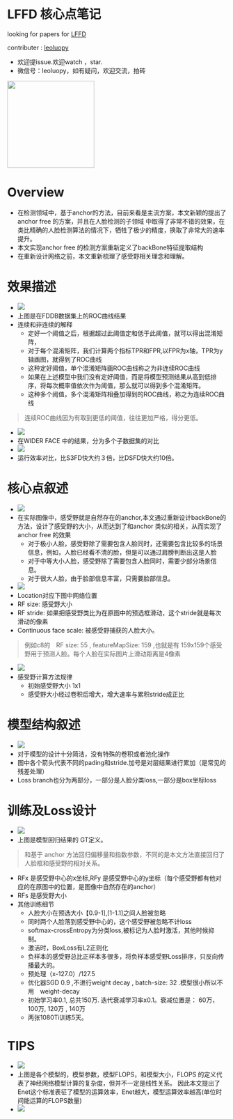 

# LFFD 核心点笔记

looking for papers for [LFFD](https://arxiv.org/abs/1904.10633)

contributer : [leoluopy](https://github.com/leoluopy)

+ 欢迎提issue.欢迎watch ，star.
+ 微信号：leoluopy，如有疑问，欢迎交流，拍砖

<img width="200" height="200" src="https://github.com/leoluopy/paper_discussing/blob/master/wechat_id.jpeg"/>


# Overview
+ 在检测领域中，基于anchor的方法，目前来看是主流方案，本文新颖的提出了anchor free 的方案，并且在人脸检测的子领域
中取得了非常不错的效果，在类比精确的人脸检测算法的情况下，牺牲了极少的精度，换取了非常大的速率提升。
+ 本文实现anchor free 的检测方案重新定义了backBone特征提取结构
+ 在重新设计网络之前，本文重新梳理了感受野相关理念和理解。

# 效果描述
+ ![](./ret_FDDB.png)
+ 上图是在FDDB数据集上的ROC曲线结果
+ 连续和非连续的解释 
    + 定好一个阈值之后，根据超过此阈值定和低于此阈值，就可以得出混淆矩阵，
    + 对于每个混淆矩阵，我们计算两个指标TPR和FPR,以FPR为x轴，TPR为y轴画图，就得到了ROC曲线
    + 这种定好阈值，单个混淆矩阵画ROC曲线称之为非连续ROC曲线
    + 如果在上述模型中我们没有定好阈值，而是将模型预测结果从高到低排序，将每次概率值依次作为阈值，那么就可以得到多个混淆矩阵。
    + 这种多个阈值，多个混淆矩阵相叠加得到的ROC曲线，称之为连续ROC曲线
> 连续ROC曲线因为有取到更低的阈值，往往更加严格，得分更低。
+ ![](./ret_WIDERFACE.png)
+ 在WIDER FACE 中的结果，分为多个子数据集的对比
+ ![](./ret_runEffe.png)
+ 运行效率对比，比S3FD快大约３倍，比DSFD快大约10倍。

# 核心点叙述
+ ![](./erf.png)
+ 在实际图像中，感受野就是自然存在的anchor,本文通过重新设计backBone的方法，设计了感受野的大小，从而达到了和anchor
类似的相关，从而实现了anchor free 的效果
    + 对于极小人脸，感受野除了需要包含人脸同时，还需要包含比较多的场景信息，例如，人脸已经看不清的脸，但是可以通过肩膀判断出这是人脸
    + 对于中等大小人脸，感受野除了需要包含人脸同时，需要少部分场景信息。
    + 对于很大人脸，由于脸部信息丰富，只需要脸部信息。
+ ![](./RF_distribute.png)
+ Location对应下图中网络位置
+ RF size: 感受野大小
+ RF stride: 如果把感受野类比为在原图中的预选框滑动，这个stride就是每次滑动的像素
+ Continuous face scale: 被感受野捕获的人脸大小。
> 例如c8的　RF size: 55 , featureMapSize: 159 ,也就是有 159x159个感受野用于预测人脸。每个人脸在实际图片上滑动距离是4像素

+ ![](./RF_compute.png)
+ 感受野计算方法规律
    + 初始感受野大小 1x1
    + 感受野大小经过卷积后增大，增大速率与累积stride成正比

# 模型结构叙述
+ ![](./structure.png)
+ 对于模型的设计十分简洁，没有特殊的卷积或者池化操作
+ 图中各个箭头代表不同的pading和stride.加号是对层结果进行累加（是常见的残差处理）
+ Loss branch也分为两部分，一部分是人脸分类loss,一部分是box坐标loss

# 训练及Loss设计
+ ![](./loss.png)
+ 上图是模型回归结果的 GT定义。
> 和基于 anchor 方法回归偏移量和指数参数，不同的是本文方法直接回归了人脸框和感受野的相对关系。
+ RFx 是感受野中心的x坐标,RFy 是感受野中心的y坐标（每个感受野都有他对应的在原图中的位置，是图像中自然存在的anchor）
+ RFs 是感受野大小
+ 其他训练细节
    + 人脸大小在预选大小【0.9-1],[1-1.1]之间人脸被忽略
    + 同时两个人脸落到感受野中心的，这个感受野被忽略不计loss
    + softmax-crossEntropy为分类loss,被标记为人脸时激活，其他时候抑制。
    + 激活时，BoxLoss有L2正则化
    + 负样本的感受野总比正样本多很多，将负样本感受野Loss排序，只反向传播最大的。
    + 预处理（x-127.0）/127.5
    + 优化器SGD 0.9 ,不进行weight decay , batch-size: 32 .模型很小所以不用　weight-decay
    + 初始学习率0.1, 总共150万. 迭代衰减学习率x0.1。衰减位置是： 60万，100万, 120万 , 140万
    + 两张1080Ti训练5天。 

# TIPS
+ ![](./FLOPS.png)
+ 上图是各个模型的，模型参数，模型FLOPS，和模型大小，FLOPS 的定义代表了神经网络模型计算的复杂度，但并不一定是线性关系。
因此本文提出了Enet这个标准表征了模型的运算效率，Enet越大，模型运算效率越高(单位时间能运算的FLOPS数量)
+ ![](./EnetFlops.png)



